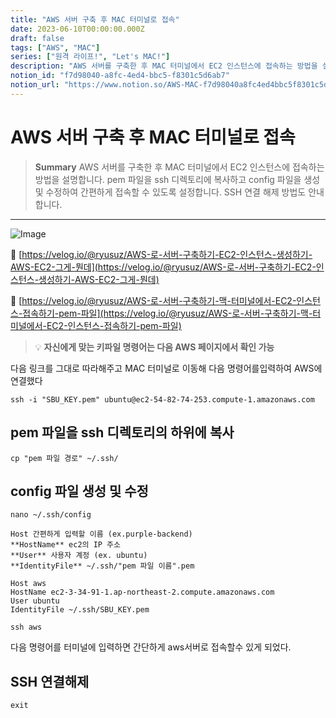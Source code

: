 ```yaml
---
title: "AWS 서버 구축 후 MAC 터미널로 접속"
date: 2023-06-10T00:00:00.000Z
draft: false
tags: ["AWS", "MAC"]
series: ["원격 라이프!", "Let's MAC!"]
description: "AWS 서버를 구축한 후 MAC 터미널에서 EC2 인스턴스에 접속하는 방법을 설명합니다. pem 파일을 ssh 디렉토리에 복사하고 config 파일을 생성 및 수정하여 간편하게 접속할 수 있도록 설정합니다. SSH 연결 해제 방법도 안내합니다."
notion_id: "f7d98040-a8fc-4ed4-bbc5-f8301c5d6ab7"
notion_url: "https://www.notion.so/AWS-MAC-f7d98040a8fc4ed4bbc5f8301c5d6ab7"
---
```


# AWS 서버 구축 후 MAC 터미널로 접속

> **Summary**
> AWS 서버를 구축한 후 MAC 터미널에서 EC2 인스턴스에 접속하는 방법을 설명합니다. pem 파일을 ssh 디렉토리에 복사하고 config 파일을 생성 및 수정하여 간편하게 접속할 수 있도록 설정합니다. SSH 연결 해제 방법도 안내합니다.

---

![Image](https://prod-files-secure.s3.us-west-2.amazonaws.com/09ccd4d5-876c-4bba-bbdf-cc77a0a11257/6bffb01b-b8a2-42b8-aa43-c4467bb4ccf8/Untitled.png?X-Amz-Algorithm=AWS4-HMAC-SHA256&X-Amz-Content-Sha256=UNSIGNED-PAYLOAD&X-Amz-Credential=ASIAZI2LB466THLLV6UD%2F20250724%2Fus-west-2%2Fs3%2Faws4_request&X-Amz-Date=20250724T081106Z&X-Amz-Expires=3600&X-Amz-Security-Token=IQoJb3JpZ2luX2VjEAAaCXVzLXdlc3QtMiJGMEQCIDObv6qCRO8P8VXIeDO2wSY%2BU%2FgyIMnHOb2Q1Kqw8%2F5JAiAuhpmxPmCWEN9JpNloNG1Gh0G%2B0hhRbeRDow3sDHaYMyr%2FAwgpEAAaDDYzNzQyMzE4MzgwNSIMhmttotD3VIDz0XeqKtwDZiVv%2F4V4CvnpsjhxkaJA2TyJyp8sbeXITMRKpknM%2Bs%2Btl34o2fJPtBjp0Yi96ZbLOZX2np7BjK0lxXBU1dOLx%2FNHwmdybojRjId4HPfxdkghAetSH%2FYIhu8l5HcV3icBDT5YrUhBRddQ8fc6CDfYxEvSKag2cButtYrPUJfbTcZEZMCfvlAHjz5BmCW6ETwETf54kqeM6f5NyUtEq24WZlGKHSa96%2BBPuW0273wcUyijmWtvs6xhZ6UG1V%2B%2Fkt3r7JKcSi39NxkPcDJvFQn4hWAKqCjymaiXY9n7W56%2BMsW9d8shy0dLsjEH3cenxDyBd5cz0aUBPfbMMsvldIcX%2FEyotqW5pUiDkIDTqNtAIwmpVAphaoPnvwjNcfD5%2BDBwkgC2Qkdyl5aT6RJWDvQ3vonm5JxUBrR%2FLFXPt%2F5D8qQI5TW%2BV9jJgoiSUQlDQmOgSj7dP4wrzTJO1isl13lZlcKU6nHqDLqSH8a2NjWnnd2YxvME%2Bqq7zq356n%2F%2BTMd5zpZULryJmjXdwMZ1OIg1uoSogXjv7e456IfTcU%2BkDhdyvVloHIIQurpvei4i7KbT2yJ0M6p%2FboeYE1rHmsWoZCQa4s5Wi9ITVD1Mw2YAW%2B%2FpbQNDnw1A8BVZiAsw9c6HxAY6pgGHh%2FNi4s1Uv8%2BLHZ6FnPQy2oUsnIIBQ2vX2avLju5A3cM0lD6UgvgBDp72irabbled3UQvA0beXRpvmHLRZ1B8NfaoGIELaj2CPBDMxbQPpRPhFbHZMJeZUaTf%2BEq9p7BOWVhw%2BjW%2FBXgSj12GyRehd%2Bj6S9jTVqbA8aA0jsSSCUUYTPdIg%2B20zWBUccCf3dPwnNPiQlrJ3sEEdyGQgFHkSFzRtgug&X-Amz-Signature=a38f97864319a5bb09937f544b762ba8f0a57b189305acfece32d2262c09fd69&X-Amz-SignedHeaders=host&x-amz-checksum-mode=ENABLED&x-id=GetObject)

🔗 [https://velog.io/@ryusuz/AWS-로-서버-구축하기-EC2-인스턴스-생성하기-AWS-EC2-그게-뭔데](https://velog.io/@ryusuz/AWS-로-서버-구축하기-EC2-인스턴스-생성하기-AWS-EC2-그게-뭔데)

🔗 [https://velog.io/@ryusuz/AWS-로-서버-구축하기-맥-터미널에서-EC2-인스턴스-접속하기-pem-파일](https://velog.io/@ryusuz/AWS-로-서버-구축하기-맥-터미널에서-EC2-인스턴스-접속하기-pem-파일)

> 💡 **자신에게 맞는 키파일 명령어는 다음 AWS 페이지에서 확인 가능**

다음 링크를 그대로 따라해주고 MAC 터미널로 이동해 다음 명령어를입력하여 AWS에 연결했다

```shell
ssh -i "SBU_KEY.pem" ubuntu@ec2-54-82-74-253.compute-1.amazonaws.com
```

## pem 파일을 ssh 디렉토리의 하위에 복사

```shell
cp "pem 파일 경로" ~/.ssh/
```

## config 파일 생성 및 수정

```shell
nano ~/.ssh/config
```


```shell
Host 간편하게 입력할 이름 (ex.purple-backend)
**HostName** ec2의 IP 주소
**User** 사용자 계정 (ex. ubuntu)
**IdentityFile** ~/.ssh/"pem 파일 이름".pem
```

```shell
Host aws
HostName ec2-3-34-91-1.ap-northeast-2.compute.amazonaws.com
User ubuntu
IdentityFile ~/.ssh/SBU_KEY.pem
```


```shell
ssh aws
```

다음 명령어를 터미널에 입력하면 간단하게 aws서버로 접속할수 있게 되었다.


## SSH 연결해제

```shell
exit
```


